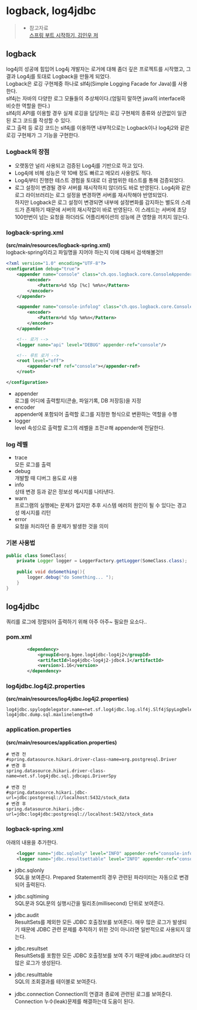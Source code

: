# logback, log4jdbc
> - 참고자료   
> [스프링 부트 시작하기, 김인우 저](http://www.yes24.com/Product/Goods/70893395?scode=032&OzSrank=1)

## logback
log4j의 성공에 힘입어 Log4j 개발자는 로거에 대해 좀더 깊은 프로젝트를 시작했고, 그 결과 Log4j를 토대로 Logback을 만들게 되었다.    
Logback은 로깅 구현체중 하나로 slf4j(Simple Logging Facade for Java)를 사용한다.    
slf4j는 자바의 다양한 로그 모듈들의 추상체이다.(엄밀히 말하면 java의 interface와 비슷한 역할을 한다.)  
slf4j의 API를 이용할 경우 실제 로깅을 담당하는 로깅 구현체의 종류와 상관없이 일관된 로그 코드를 작성할 수 있다.  
로그 출력 등 로깅 코드는 slf4j를 이용하면 내부적으로는 Logback이나 log4j2와 같은 로깅 구현체가 그 기능을 구현한다.

### Logback의 장점
- 오랫동안 널리 사용되고 검증된 Log4j를 기반으로 하고 있다.
- Log4j에 비해 성능은 약 10배 정도 빠르고 메모리 사용량도 적다.
- Log4j부터 진행한 테스트 경험을 토대로 더 광범위한 테스트를 통해 검증되었다.
- 로그 설정이 변경될 경우 서버를 재시작하지 않더라도 바로 반영된다. Log4j와 같은 로그 라이브러리는 로그 설정을 변경하면 서버를 재시작해야 반영되었다.   
  하지만 Logback은 로그 설정이 변경되면 내부에 설정변화를 감지하는 별도의 스레드가 존재하기 때문에 서버의 재시작없이 바로 반영된다. 
  이 스레드는 서버에 초당 100만번이 넘는 요청을 하더라도 어플리케이션의 성능에 큰 영향을 끼치지 않는다.


### logback-spring.xml 
**(src/main/resources/logback-spring.xml)**  
logback-spring이라고 파일명을 지어야 하는지 이에 대해서 검색해볼것!!
```xml
<?xml version="1.0" encoding="UTF-8"?>
<configuration debug="true">
    <appender name="console" class="ch.qos.logback.core.ConsoleAppender">
        <encoder>
            <Pattern>%d %5p [%c] %m%n</Pattern>
        </encoder>
    </appender>

    <appender name="console-infolog" class="ch.qos.logback.core.ConsoleAppender">
        <encoder>
            <Pattern>%d %5p %m%n</Pattern>
        </encoder>
    </appender>

    <!-- 로거 -->
    <logger name="api" level="DEBUG" appender-ref="console"/>

    <!-- 루트 로거 -->
    <root level="off">
        <appender-ref ref="console"></appender-ref>
    </root>

</configuration>
```

- appender  
    로그를 어디에 출력할지(콘솔, 파일기록, DB 저장등)을 지정
- encoder  
    appender에 포함되어 출력할 로그를 지정한 형식으로 변환하는 역할을 수행
- logger  
    level 속성으로 출력할 로그의 레벨을 조전ㄹ해 appender에 전달한다.
    
    
### log 레벨
- trace  
    모든 로그를 출력  
- debug  
    개발할 때 디버그 용도로 사용  
- info  
    상태 변경 등과 같은 정보성 메시지를 나타낸다.  
- warn  
    프로그램의 실행에는 문제가 없지만 추후 시스템 에러의 원인이 될 수 있다는 경고성 메시지를 리턴  
- error  
    요청을 처리하던 중 문제가 발생한 것을 의미  

### 기본 사용법
```java
public class SomeClass{
    private Logger logger = LoggerFactory.getLogger(SomeClass.class);
    
    public void doSomething(){
        logger.debug("do Something... ");
    }
}
```

## log4jdbc
쿼리를 로그에 정렬되어 출력하기 위해 아주 아주~ 필요한 요소다..
### pom.xml    
```xml
        <dependency>
            <groupId>org.bgee.log4jdbc-log4j2</groupId>
            <artifactId>log4jdbc-log4j2-jdbc4.1</artifactId>
            <version>1.16</version>
        </dependency>
```     

### log4jdbc.log4j2.properties
**(src/main/resources/log4jdbc.log4j2.properties)**  
```properties
log4jdbc.spylogdelegator.name=net.sf.log4jdbc.log.slf4j.Slf4jSpyLogDelegator
log4jdbc.dump.sql.maxlinelength=0
```

### application.properties
**(src/main/resources/application.properties)**  
```properties
# 변경 전
#spring.datasource.hikari.driver-class-name=org.postgresql.Driver
# 변경 후
spring.datasource.hikari.driver-class-name=net.sf.log4jdbc.sql.jdbcapi.DriverSpy

# 변경 전
#spring.datasource.hikari.jdbc-url=jdbc:postgresql://localhost:5432/stock_data
# 변경 후
spring.datasource.hikari.jdbc-url=jdbc:log4jdbc:postgresql://localhost:5432/stock_data
```

### logback-spring.xml
아래의 내용을 추가한다.
```xml
    <logger name="jdbc.sqlonly" level="INFO" appender-ref="console-infolog"/>
    <logger name="jdbc.resultsettable" level="INFO" appender-ref="console-infolog"/>
```
- jdbc.sqlonly  
    SQL을 보여준다. Prepared Statement의 경우 관련된 파라미터는 자동으로 변경되어 출력된다.  
    
- jdbc.sqltiming  
    SQL문과 SQL문의 실행시간을 밀리초(millisecond) 단위로 보여준다.  
    
- jdbc.audit  
    ResultSets를 제외한 모든 JDBC 호출정보를 보여준다. 매우 많은 로그가 발생되기 때문에 JDBC 관련 문제를 추적하기 위한 것이 아니라면 일반적으로 사용되지 않는다.  
    
- jdbc.resultset  
    ResultSets를 포함한 모든 JDBC 호출정보를 보여 주기 때문에 jdbc.audit보다 더 많은 로그가 생성된다.  
    
- jdbc.resulttable    
    SQL의 조회결과를 테이블로 보여준다.  
    
- jdbc.connection
    Connection의 연결과 종료에 관련된 로그를 보여준다. Connection 누수(leak)문제를 해결하는데 도움이 된다.  
    


